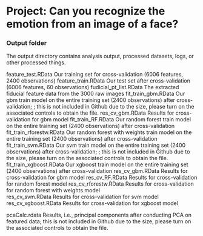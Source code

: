 # Project: Can you recognize the emotion from an image of a face?

### Output folder

The output directory contains analysis output, processed datasets, logs, or other processed things.


feature_test.RData
	Our training set for cross-validation (6006 features, 2400 observations)
feature_train.RData
	Our test set after cross-validation (6006 features, 60 observations)
fudicial_pt_list.RData
	The extracted fiducial feature data from the 3000 raw images 
fit_train_gbm.RData
	Our gbm train model on the entire training set (2400 observations) after cross-validation; ; this is not included in Github due to the size, please turn on the associated controls to obtain the file. 
res_cv_gbm.RData
	Results for cross-validation for gbm model 
fit_train_RF.RData
	Our random forest train model on the entire training set (2400 observations) after cross-validation
fit_train_rforestw.RData
	Our random forest with weights train model on the entire training set (2400 observations) after cross-validation
fit_train_svm.RData
	Our svm train model on the entire training set (2400 observations) after cross-validation; ; this is not included in Github due to the size, please turn on the associated controls to obtain the file. 
fit_train_xgboost.RData
	Our xgboost train model on the entire training set (2400 observations) after cross-validation
res_cv_gbm.RData
	Results for cross-validation for gbm model
res_cv_RF.RData
	Results for cross-validation for random forest model 
res_cv_rforestw.RData
	Results for cross-validation for random forest with weights model 	
res_cv_svm.RData
	Results for cross-validation for svm model 	
res_cv_xgboost.RData
	Results for cross-validation for xgboost model 
	
pcaCalc.rdata
	Results, i.e., principal components after conducting PCA on featured data; this is not included in Github due to the size, please turn on the associated controls to obtain the file. 
	
	
	
